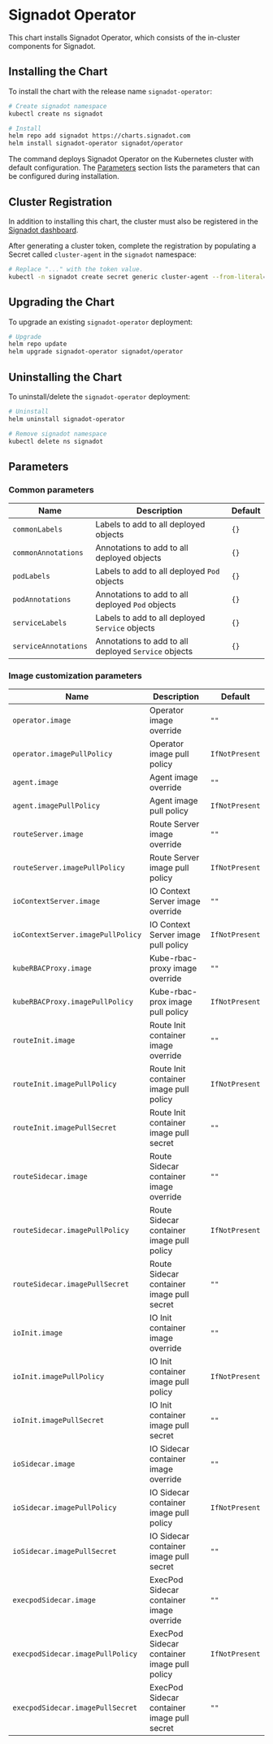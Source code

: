 # Signadot Operator

This chart installs Signadot Operator, which consists of the in-cluster
components for Signadot.

## Installing the Chart

To install the chart with the release name `signadot-operator`:

```sh
# Create signadot namespace
kubectl create ns signadot

# Install
helm repo add signadot https://charts.signadot.com
helm install signadot-operator signadot/operator
```
The command deploys Signadot Operator on the Kubernetes cluster with default configuration. The [Parameters](#parameters) section lists the parameters that can be configured during installation.


## Cluster Registration

In addition to installing this chart, the cluster must also be registered
in the [Signadot dashboard](https://app.signadot.com).

After generating a cluster token, complete the registration by populating a Secret
called `cluster-agent` in the `signadot` namespace:

```sh
# Replace "..." with the token value.
kubectl -n signadot create secret generic cluster-agent --from-literal=token=...
```

## Upgrading the Chart

To upgrade an existing `signadot-operator` deployment:

```sh
# Upgrade
helm repo update
helm upgrade signadot-operator signadot/operator
```

## Uninstalling the Chart

To uninstall/delete the `signadot-operator` deployment:

```sh
# Uninstall
helm uninstall signadot-operator

# Remove signadot namespace
kubectl delete ns signadot
```

## Parameters

### Common parameters

| Name                 | Description                                               | Default  |
| -------------------- | --------------------------------------------------------- | -------- |
| `commonLabels`       | Labels to add to all deployed objects                     | `{}`     |
| `commonAnnotations`  | Annotations to add to all deployed objects                | `{}`     |
| `podLabels`          | Labels to add to all deployed `Pod` objects               | `{}`     |
| `podAnnotations`     | Annotations to add to all deployed `Pod` objects          | `{}`     |
| `serviceLabels`      | Labels to add to all deployed `Service` objects           | `{}`     |
| `serviceAnnotations` | Annotations to add to all deployed `Service` objects      | `{}`     |

### Image customization parameters

| Name                              | Description                                    | Default          |
| --------------------------------- | ---------------------------------------------- | ---------------- |
| `operator.image`                  | Operator image override                        | `""`             |
| `operator.imagePullPolicy`        | Operator image pull policy                     | `IfNotPresent`   |
| `agent.image`                     | Agent image override                           | `""`             |
| `agent.imagePullPolicy`           | Agent image pull policy                        | `IfNotPresent`   |
| `routeServer.image`               | Route Server image override                    | `""`             |
| `routeServer.imagePullPolicy`     | Route Server image pull policy                 | `IfNotPresent`   |
| `ioContextServer.image`           | IO Context Server image override               | `""`             |
| `ioContextServer.imagePullPolicy` | IO Context Server image pull policy            | `IfNotPresent`   |
| `kubeRBACProxy.image`             | Kube-rbac-proxy image override                 | `""`             |
| `kubeRBACProxy.imagePullPolicy`   | Kube-rbac-prox image pull policy               | `IfNotPresent`   |
| `routeInit.image`                 | Route Init container image override            | `""`             |
| `routeInit.imagePullPolicy`       | Route Init container image pull policy         | `IfNotPresent`   |
| `routeInit.imagePullSecret`       | Route Init container image pull secret         | `""`             |
| `routeSidecar.image`              | Route Sidecar container image override         | `""`             |
| `routeSidecar.imagePullPolicy`    | Route Sidecar container image pull policy      | `IfNotPresent`   |
| `routeSidecar.imagePullSecret`    | Route Sidecar container image pull secret      | `""`             |
| `ioInit.image`                    | IO Init container image override               | `""`             |
| `ioInit.imagePullPolicy`          | IO Init container image pull policy            | `IfNotPresent`   |
| `ioInit.imagePullSecret`          | IO Init container image pull secret            | `""`             |
| `ioSidecar.image`                 | IO Sidecar container image override            | `""`             |
| `ioSidecar.imagePullPolicy`       | IO Sidecar container image pull policy         | `IfNotPresent`   |
| `ioSidecar.imagePullSecret`       | IO Sidecar container image pull secret         | `""`             |
| `execpodSidecar.image`            | ExecPod Sidecar container image override       | `""`             |
| `execpodSidecar.imagePullPolicy`  | ExecPod Sidecar container image pull policy    | `IfNotPresent`   |
| `execpodSidecar.imagePullSecret`  | ExecPod Sidecar container image pull secret    | `""`              